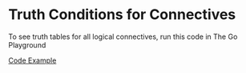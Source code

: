 # Truth Conditions for Connectives

To see truth tables for all logical connectives, run this code in The Go Playground

[Code Example](https://play.golang.org/p/sMmNNBAaCsd)
